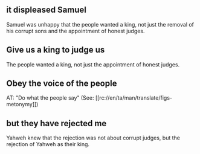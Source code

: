 ##  it displeased Samuel ##

Samuel was unhappy that the people wanted a king, not just the removal of his corrupt sons and the appointment of honest judges.

## Give us a king to judge us ##

The people wanted a king, not just the appointment of honest judges.

## Obey the voice of the people ##

AT: "Do what the people say" (See: [[rc://en/ta/man/translate/figs-metonymy]])

## but they have rejected me ##

Yahweh knew that the rejection was not about corrupt judges, but the rejection of Yahweh as their king.